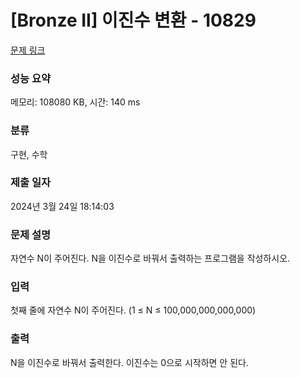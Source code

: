 # [Bronze II] 이진수 변환 - 10829 

[문제 링크](https://www.acmicpc.net/problem/10829) 

### 성능 요약

메모리: 108080 KB, 시간: 140 ms

### 분류

구현, 수학

### 제출 일자

2024년 3월 24일 18:14:03

### 문제 설명

<p>자연수 N이 주어진다. N을 이진수로 바꿔서 출력하는 프로그램을 작성하시오.</p>

### 입력 

 <p>첫째 줄에 자연수 N이 주어진다. (1 ≤ N ≤ 100,000,000,000,000)</p>

### 출력 

 <p>N을 이진수로 바꿔서 출력한다. 이진수는 0으로 시작하면 안 된다.</p>

